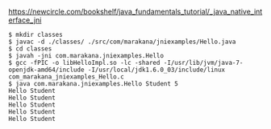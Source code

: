 https://newcircle.com/bookshelf/java_fundamentals_tutorial/_java_native_interface_jni

```
$ mkdir classes
$ javac -d ./classes/ ./src/com/marakana/jniexamples/Hello.java
$ cd classes
$ javah -jni com.marakana.jniexamples.Hello
$ gcc -fPIC -o libHelloImpl.so -lc -shared -I/usr/lib/jvm/java-7-openjdk-amd64/include -I/usr/local/jdk1.6.0_03/include/linux com_marakana_jniexamples_Hello.c
$ java com.marakana.jniexamples.Hello Student 5
Hello Student
Hello Student
Hello Student
Hello Student
Hello Student
```

